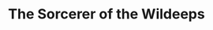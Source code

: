 ---
title: "The Sorcerer of the Wildeeps"
authors: 
 - Kai Ashante Wilson
publishers:
 - Tor
publish: 2015
series:
 - The Sorcerer of the Wildeeps
weight: 1
tags: 
 - sff
 - queer

---